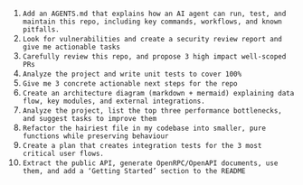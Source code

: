 1. `Add an AGENTS.md that explains how an AI agent can run, test, and maintain this repo, including key commands, workflows, and known pitfalls.`
1. `Look for vulnerabilities and create a security review report and give me actionable tasks`
1. `Carefully review this repo, and propose 3 high impact well-scoped PRs`
1. `Analyze the project and write unit tests to cover 100%`
1. `Give me 3 concrete actionable next steps for the repo`
1. `Create an architecture diagram (markdown + mermaid) explaining data flow, key modules, and external integrations.`
1. `Analyze the project, list the top three performance bottlenecks, and suggest tasks to improve them`
1. `Refactor the hairiest file in my codebase into smaller, pure functions while preserving behaviour`
1. `Create a plan that creates integration tests for the 3 most critical user flows.`
1. `Extract the public API, generate OpenRPC/OpenAPI documents, use them, and add a ‘Getting Started’ section to the README`
